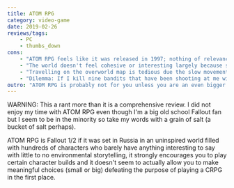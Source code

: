 ```yaml
---
title: ATOM RPG
category: video-game
date: 2019-02-26
reviews/tags:
    - PC
    - thumbs_down
cons:
    - "ATOM RPG feels like it was released in 1997; nothing of relevance has been modernized. I didn't fall in love with Fallout 1 and 2 because managing my items felt like getting waterboarded."
    - "The world doesn't feel cohesive or interesting largely because speaking to the NPCs usually have nothing to say and only respond to being asked about their name, their job, their thoughts on where they live (eg. a slightly extended version of &quot;ASL?&quot;) and a couple rumors that they all seem to repeat. The NPCs that have a little bit more to say aren't going to blow your mind."
    - "Travelling on the overworld map is tedious due the slow movement speed, the long distances between places (I'd say zones of interest but usually they're not) and the fact that nothing interesting happens during the travel time (actually I'd rather nothing happened instead of fighting the same groups of monsters/bandits all the time)."
    - "Dilemma: If I kill nine bandits that have been shooting at me with their pistols forty plus times then when I loot them I expect to find at least some extra bullets so that at least one of my companions can sustainably use a ranged weapon for combat instead of all of my characters running around like headless chickens with knives. So, the ATOM RPG universe doesn't have enough bullets to sustain one of my characters but the hundreds of bandits I encounter all seem to have enough bullets to shoot at my party until they die at which point their bullets disintegrate into nothingness or perhaps in this universe enemies die the moment they run out of bullets."
outro: "ATOM RPG is probably not for you unless you are an even bigger fan of the old school Fallout games than me and are stranded on an desert island (to be fair we all sort of are given what has happened to the Fallout franchise as of late)."
---
```

WARNING: This a rant more than it is a comprehensive review. I did not enjoy my time with ATOM RPG even though I'm a big old school Fallout fan but I seem to be in the minority so take my words with a grain of salt (a bucket of salt perhaps).

ATOM RPG is Fallout 1/2 if it was set in Russia in an uninspired world filled with hundreds of characters who barely have anything interesting to say with little to no environmental storytelling, it strongly encourages you to play certain character builds and it doesn't seem to actually allow you to make meaningful choices (small or big) defeating the purpose of playing a CRPG in the first place.
